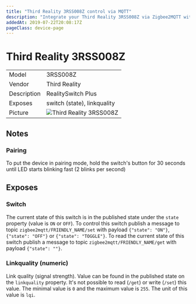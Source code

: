 ```yaml
---
title: "Third Reality 3RSS008Z control via MQTT"
description: "Integrate your Third Reality 3RSS008Z via Zigbee2MQTT with whatever smart home infrastructure you are using without the vendor's bridge or gateway."
addedAt: 2019-07-22T20:08:17Z
pageClass: device-page
---
```


<!-- !!!! -->
<!-- ATTENTION: This file is auto-generated through docgen! -->
<!-- You can only edit the "Notes"-Section between the two comment lines "Notes BEGIN" and "Notes END". -->
<!-- Do not use h1 or h2 heading within "## Notes"-Section. -->
<!-- !!!! -->

# Third Reality 3RSS008Z

|     |     |
|-----|-----|
| Model | 3RSS008Z  |
| Vendor  | Third Reality  |
| Description | RealitySwitch Plus |
| Exposes | switch (state), linkquality |
| Picture | ![Third Reality 3RSS008Z](https://www.zigbee2mqtt.io/images/devices/3RSS008Z.jpg) |


<!-- Notes BEGIN: You can edit here. Add "## Notes" headline if not already present. -->
## Notes


### Pairing
To put the device in pairing mode, hold the switch's button for 30 seconds until LED starts blinking fast (2 blinks per second)
<!-- Notes END: Do not edit below this line -->



## Exposes

### Switch 
The current state of this switch is in the published state under the `state` property (value is `ON` or `OFF`).
To control this switch publish a message to topic `zigbee2mqtt/FRIENDLY_NAME/set` with payload `{"state": "ON"}`, `{"state": "OFF"}` or `{"state": "TOGGLE"}`.
To read the current state of this switch publish a message to topic `zigbee2mqtt/FRIENDLY_NAME/get` with payload `{"state": ""}`.

### Linkquality (numeric)
Link quality (signal strength).
Value can be found in the published state on the `linkquality` property.
It's not possible to read (`/get`) or write (`/set`) this value.
The minimal value is `0` and the maximum value is `255`.
The unit of this value is `lqi`.

